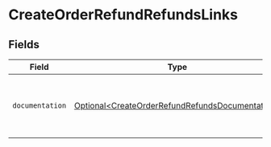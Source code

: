 # CreateOrderRefundRefundsLinks


## Fields

| Field                                                                                                            | Type                                                                                                             | Required                                                                                                         | Description                                                                                                      |
| ---------------------------------------------------------------------------------------------------------------- | ---------------------------------------------------------------------------------------------------------------- | ---------------------------------------------------------------------------------------------------------------- | ---------------------------------------------------------------------------------------------------------------- |
| `documentation`                                                                                                  | [Optional\<CreateOrderRefundRefundsDocumentation>](../../models/errors/CreateOrderRefundRefundsDocumentation.md) | :heavy_minus_sign:                                                                                               | The URL to the generic Mollie API error handling guide.                                                          |